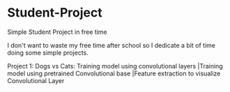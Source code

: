 # Student-Project
Simple Student Project in free time

I don't want to waste my free time after school so I dedicate a bit of time doing some simple projects.

Project 1: Dogs vs Cats: Training model using convolutional layers
                         |Training model using pretrained Convolutional base
                         |Feature extraction to visualize Convolutional Layer
